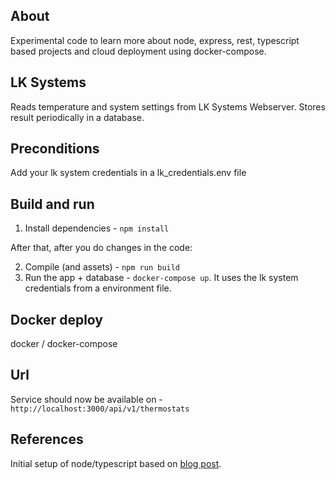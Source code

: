 ## About

Experimental code to learn more about node, express, rest, typescript based projects and cloud deployment using docker-compose.

## LK Systems

Reads temperature and system settings from LK Systems Webserver.
Stores result periodically in a database.

## Preconditions
Add your lk system credentials in a lk_credentials.env file

## Build and run
1. Install dependencies - `npm install`

After that, after you do changes in the code:

2. Compile (and assets) - `npm run build`
3. Run the app + database - `docker-compose up`. It uses the lk system credentials from a environment file.

## Docker deploy
docker / docker-compose


## Url
Service should now be available on - `http://localhost:3000/api/v1/thermostats`

## References

Initial setup of node/typescript based on [blog post](http://mherman.org/blog/2016/11/05/developing-a-restful-api-with-node-and-typescript/#.WB3zyeErJE4).
